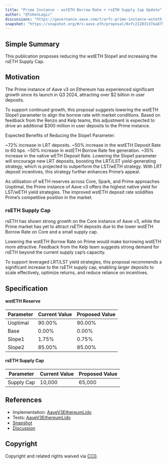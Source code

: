 ```yaml
---
title: "Prime Instance - wstETH Borrow Rate + rsETH Supply Cap Update"
author: "@TokenLogic"
discussions: "https://governance.aave.com/t/arfc-prime-instance-wsteth-borrow-rate-rseth-supply-cap-update/20644"
snapshot: "https://snapshot.org/#/s:aave.eth/proposal/0xfc21203137ea8753ab8903fe4edd568bcaa7ea084586a7acb2c3b361d3dae9c8"
---
```


## Simple Summary

This publication proposes reducing the wstETH Slope1 and increasing the rsETH Supply Cap.

## Motivation

The Prime instance of Aave v3 on Ethereum has experienced significant growth since its launch in Q3 2024, attracting over $2 billion in user deposits.

To support continued growth, this proposal suggests lowering the wstETH Slope1 parameter to align the borrow rate with market conditions. Based on feedback from the Renzo and Kelp teams, this adjustment is expected to drive an additional $300 million in user deposits to the Prime instance.

Expected Benefits of Reducing the Slope1 Parameter:

~72% increase in LRT deposits.
~50% increase in the wstETH Deposit Rate to 60 bps.
~50% increase in wstETH Borrow Rate fee generation.
~35% increase in the native wETH Deposit Rate.
Lowering the Slope1 parameter will encourage new LRT deposits, boosting the LRT/LST yield-generating strategy, which is projected to outperform the LST/wETH strategy. With LRT deposit incentives, this strategy further enhances Prime’s appeal.

As utilisation of wETH reserves across Core, Spark, and Prime approaches Uoptimal, the Prime instance of Aave v3 offers the highest native yield for LST/wETH yield strategies. The improved wstETH deposit rate solidifies Prime’s competitive position in the market.

### rsETH Supply Cap

rsETH has shown strong growth on the Core instance of Aave v3, while the Prime market has yet to attract rsETH deposits due to the lower wstETH Borrow Rate on Core and a small supply cap.

Lowering the wstETH Borrow Rate on Prime would make borrowing wstETH more attractive. Feedback from the Kelp team suggests strong demand for rsETH beyond the current supply cap’s capacity.

To support leveraged LRT/LST yield strategies, this proposal recommends a significant increase to the rsETH supply cap, enabling larger deposits to scale effectively, optimize returns, and reduce reliance on incentives.

## Specification

#### wstETH Reserve

| Parameter | Current Value | Proposed Value |
| --------- | ------------- | -------------- |
| Uoptimal  | 90.00%        | 90.00%         |
| Base      | 0.00%         | 0.00%          |
| Slope1    | 1.75%         | 0.75%          |
| Slope2    | 85.00%        | 85.00%         |

#### rsETH Supply Cap

| Parameter  | Current Value | Proposed Value |
| ---------- | ------------- | -------------- |
| Supply Cap | 10,000        | 65,000         |

## References

- Implementation: [AaveV3EthereumLido](https://github.com/bgd-labs/aave-proposals-v3/blob/main/src/20250122_AaveV3EthereumLido_PrimeInstanceWstETHBorrowRateRsETHSupplyCapUpdate/AaveV3EthereumLido_PrimeInstanceWstETHBorrowRateRsETHSupplyCapUpdate_20250122.sol)
- Tests: [AaveV3EthereumLido](https://github.com/bgd-labs/aave-proposals-v3/blob/main/src/20250122_AaveV3EthereumLido_PrimeInstanceWstETHBorrowRateRsETHSupplyCapUpdate/AaveV3EthereumLido_PrimeInstanceWstETHBorrowRateRsETHSupplyCapUpdate_20250122.t.sol)
- [Snapshot](https://snapshot.org/#/s:aave.eth/proposal/0xfc21203137ea8753ab8903fe4edd568bcaa7ea084586a7acb2c3b361d3dae9c8)
- [Discussion](https://governance.aave.com/t/arfc-prime-instance-wsteth-borrow-rate-rseth-supply-cap-update/20644)

## Copyright

Copyright and related rights waived via [CC0](https://creativecommons.org/publicdomain/zero/1.0/).
